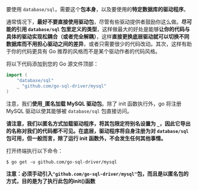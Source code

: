 要使用 `database/sql`，需要这个**包本身**，以及要使用的**特定数据库的驱动程序**。

通常情况下，**最好不要直接使用驱动包**，尽管有些驱动提供者鼓励你这么做。**尽可能的引用 `database/sql`  包里定义的类型**，这样做最大的好处是能够**让你的代码与具体的驱动实现松耦合（或者完全解耦）**，这样**直接更换底层驱动就可以切换不同数据库而不用担心驱动之间的差异**，或者只需要很少的代码改动。其次，这样有助于你的代码更具有 Go 推荐的风格而不是某个驱动作者的代码风格。

将以下代码添加到您的 Go 源文件顶部：

```go
import (
    "database/sql"
    _ "github.com/go-sql-driver/mysql"
)
```

注意，我们**使用`_`匿名加载 MySQL 驱动包**。除了 init 函数执行外，go 将注册 MySQL 驱动以使其能够被 `database/sql` 包直接访问。

**请注意，我们以匿名方式加载驱动程序，将其包限定符别名设置为 `_`，因此它导出的名称对我们的代码都不可见。在底层，驱动程序将自身注册为对 `database/sql` 包可用，但一般而言，除了运行 init 函数外，不会发生任何其他事情。**

打开终端执行以下命令：

```shell
$ go get -u github.com/go-sql-driver/mysql
```



**注意：必须手动引入`"github.com/go-sql-driver/mysql"`包，而且是以匿名包的方式，目的是为了执行此包的init()函数**